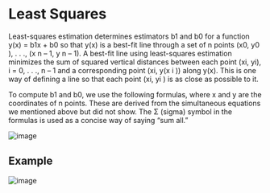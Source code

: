 # Least Squares
Least-squares estimation determines estimators b1 and b0 for a function y(x) = b1x + b0 so that y(x) is a best-fit line through a set of n points (x0, y0 ), . . ., (x n – 1, y n – 1). A best-fit line using least-squares estimation minimizes the sum of squared vertical distances between each point (xi, yi), i = 0, . . ., n – 1 and a corresponding point (xi, y(x i )) along y(x). This is one way of defining a line so that each point (xi, yi ) is as close as possible to it.

To compute b1 and b0, we use the following formulas, where x and y are the coordinates of n points. These are derived from the simultaneous equations we mentioned above but did not show. The Σ (sigma) symbol in the formulas is used as a concise way of saying “sum all.”

![image](https://user-images.githubusercontent.com/66882463/178335738-c8fe8bff-7f71-46d6-90c9-f32fb371c359.png)

## Example

![image](https://user-images.githubusercontent.com/66882463/178335835-109248e5-63ae-47bd-86a5-e483ae37d703.png)
